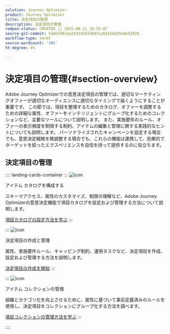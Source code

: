 ```yaml
---
solution: Journey Optimizer
product: Journey Optimizer
title: 決定項目の管理
description: 決定項目の管理
redpen-status: CREATED_||_2025-08-11_20-55-07
source-git-commit: 5a8ef88cba254241933607ca59156d35e0e92926
workflow-type: tm+mt
source-wordcount: '195'
ht-degree: 4%

---
```



# 決定項目の管理{#section-overview}

Adobe Journey Optimizerでの意思決定項目の管理では、適切なマーケティングオファーが適切なオーディエンスに適切なタイミングで届くようにすることが重要です。 この節では、項目を整理するためのカタログ、オファーを調整するための詳細な属性、オファーをインテリジェントにグループ化するためのコレクションなど、主要なツールについて説明します。 また、実施要件のルール、オファーの表示頻度を制限する制約、アイテムの編集と管理に関する実践的なヒントについても説明します。 パーソナライズされたキャンペーンを設定する場合でも、意思決定戦略を微調整する場合でも、これらの機能は連携して、効果的でターゲットを絞ったエクスペリエンスを自信を持って提供するのに役立ちます。

## 決定項目の管理

:::: landing-cards-container
:::
![icon](https://cdn.experienceleague.adobe.com/icons/gear.svg)

アイテム カタログを構成する

スキーマアクセス、属性のカスタマイズ、制限の理解など、Adobe Journey Optimizerの意思決定機能で項目カタログを設定および管理する方法について説明します。

[項目カタログの設定方法を学ぶ](../using/experience-decisioning/catalogs.md)
:::

:::
![icon](https://cdn.experienceleague.adobe.com/icons/list-check.svg)

決定項目の作成と管理

属性、実施要件ルール、キャッピング制約、運用タスクなど、決定項目を作成、設定および管理する方法を説明します。

[決定項目の作成を開始](../using/experience-decisioning/items.md)
:::

:::
![icon](https://cdn.experienceleague.adobe.com/icons/puzzle-piece.svg)

アイテム コレクションの管理

組織とカテゴリ化を向上させるために、属性に基づいて事前定義済みのルールを使用し、決定項目をコレクションにグループ化する方法を調べます。

[項目コレクションの管理方法を学ぶ](../using/experience-decisioning/collections.md)
:::

::::
